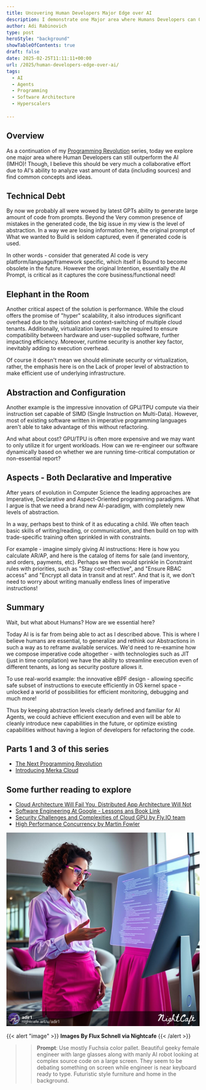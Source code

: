 ```yaml
---
title: Uncovering Human Developers Major Edge over AI
description: I demonstrate one Major area where Humans Developers can Outsmart the AI, albeit even here it should be Collaborative Effort!
author: Adi Rabinovich
type: post
heroStyle: "background"
showTableOfContents: true
draft: false
date: 2025-02-25T11:11:11+00:00
url: /2025/human-developers-edge-over-ai/
tags:
  - AI
  - Agents
  - Programming
  - Software Architecture
  - Hyperscalers

---
```


## Overview

As a continuation of my [Programming Revolution](/2025/the-next-programming-revolution/) series, today we explore one major area where Human Developers can still outperform the AI (IMHO)! Though, I believe this should be very much a collaborative effort due to AI's ability to analyze vast amount of data (including sources) and find common concepts and ideas.

## Technical Debt

By now we probably all were wowed by latest GPTs ability to generate large amount of code from prompts. Beyond the Very common presence of mistakes in the generated code, the big issue in my view is the level of abstraction. In a way we are losing information here, the original prompt of What we wanted to Build is seldom captured, even if generated code is used.

In other words - consider that generated AI code is very platform/language/framework specific, which itself is Bound to become obsolete in the future. However the original Intention, essentially the AI Prompt, is critical as it captures the core business/functional need!

## Elephant in the Room

Another critical aspect of the solution is performance. While the cloud offers the promise of "hyper" scalability, it also introduces significant overhead due to the isolation and context-switching of multiple cloud tenants. Additionally, virtualization layers may be required to ensure compatibility between hardware and user-supplied software, further impacting efficiency. Moreover, runtime security is another key factor, inevitably adding to execution overhead.

Of course it doesn't mean we should eliminate security or virtualization, rather, the emphasis here is on the Lack of proper level of abstraction to make efficient use of underlying infrastructure.

## Abstraction and Configuration

Another example is the impressive innovation of GPU/TPU compute via their instruction set capable of SIMD (Single Instruction on Multi-Data). However, most of existing software written in imperative programming languages aren't able to take advantage of this without refactoring.

And what about cost? GPU/TPU is often more expensive and we may want to only utilize it for urgent workloads. How can we re-engineer our software dynamically based on whether we are running time-critical computation or non-essential report?

## Aspects - Both Declarative and Imperative

After years of evolution in Computer Science the leading approaches are Imperative, Declarative and Aspect-Oriented programming paradigms. What I argue is that we need a brand new AI-paradigm, with completely new levels of abstraction.

In a way, perhaps best to think of it as educating a child. We often teach basic skills of writing/reading, or communication, and then build on top with trade-specific training often sprinkled in with constraints.

For example - imagine simply giving AI instructions: Here is how you calculate AR/AP, and here is the catalog of items for sale (and inventory, and orders, payments, etc). Perhaps we then would sprinkle in Constraint rules with priorities, such as "Stay cost-effective", and "Ensure RBAC access" and "Encrypt all data in transit and at rest". And that is it, we don't need to worry about writing manually endless lines of imperative instructions!

## Summary

Wait, but what about Humans? How are we essential here?

Today AI is is far from being able to act as I described above. This is where I believe humans are essential, to generalize and rethink our Abstractions in such a way as to reframe available services. We'd need to re-examine how we compose imperative code altogether - with technologies such as JIT (just in time compilation) we have the ability to streamline execution even of different tenants, as long as security posture allows it.

To use real-world example: the innovative eBPF design - allowing specific safe subset of instructions to execute efficiently in OS kernel space - unlocked a world of possibilities for efficient monitoring, debugging and much more!

Thus by keeping abstraction levels clearly defined and familiar for AI Agents, we could achieve efficient execution and even will be able to cleanly introduce new capabilities in the future, or optimize existing capabilities without having a legion of developers for refactoring the code.

## Parts 1 and 3 of this series

- [The Next Programming Revolution](/2025/the-next-programming-revolution/)
- [Introducing Merka Cloud](/2025/introducing-merka-cloud/)

## Some further reading to explore

- [Cloud Architecture Will Fail You, Distributed App Architecture Will Not](https://akka.io/blog/cloud-architecture-will-fail-you-distributed-app-architecture-will-not)
- [Software Engineering At Google - Lessons ans Book Link](https://swizec.com/blog/what-i-learned-from-software-engineering-at-google/)
- [Security Challenges and Complexities of Cloud GPU by Fly.IO team](https://fly.io/blog/wrong-about-gpu/)
- [High Performance Concurrency by Martin Fowler](https://martinfowler.com/articles/lmax.html)

![AI and Human collaborating on source code](Fj14IJIptFbqr8GZgXQG--2--a0mbr.jpg "Same Prompt - lovely image yet a bit Creepy, No?")

{{< alert "image" >}}
**Images By Flux Schnell via Nightcafe**
{{< /alert >}}
>> **Prompt**: Use mostly Fuchsia color pallet. Beautiful geeky female engineer with large glasses along with manly AI robot looking at complex source code on a large screen. They seem to be debating something on screen while engineer is near keyboard ready to type. Futuristic style furniture and home in the background.
